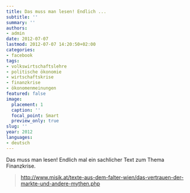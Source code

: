 ```yaml
---
title: Das muss man lesen! Endlich ...
subtitle: ''
summary: ''
authors:
- admin
date: 2012-07-07
lastmod: 2012-07-07 14:20:50+02:00
categories:
- facebook
tags:
- volkswirtschaftslehre
- politische ökonomie
- wirtschaftskrise
- finanzkrise
- ökonomenmeinungen
featured: false
image:
  placement: 1
  caption: ''
  focal_point: Smart
  preview_only: true
slug: ''
year: 2012
languages:
- deutsch
---
```


Das muss man lesen! Endlich mal ein sachlicher Text zum Thema Finanzkrise.
> http://www.misik.at/texte-aus-dem-falter-wien/das-vertrauen-der-markte-und-andere-mythen.php